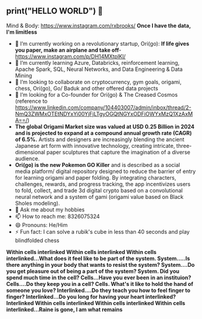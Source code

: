 ## print("HELLO WORLD") 👋
Mind & Body: https://www.instagram.com/rxbrooks/
**Once I have the data, I'm limitless**
- 🔭 I’m currently working on a revolutionary startup, Ori(go): **If life gives you paper, make an airplane and take off**- https://www.instagram.com/p/DH14MXtplKl/
- 🌱 I’m currently learning Azure, Databricks, reinforcement learning, Apache Spark, SQL, Neural Networks, and Data Engineering & Data Mining
- 👯 I’m looking to collaborate on cryptocurrency, gym goals, origami, chess, Ori(go), Go/ Baduk and other offered data projects
- 🤔 I’m looking for a Co-founder for Ori(go) & The Creased Cosmos (reference to https://www.linkedin.com/company/104403007/admin/inbox/thread/2-NmQ3ZWMxOTEtNDYxYi00YjFjLTgyOGQtNGYxODFiOWYxMzQ1XzAxMA==/)
- **The global Origami Market size was valued at USD 0.25 Billion in 2024 and is projected to expand at a compound annual growth rate (CAGR) of 6.5%.** Artists and designers are increasingly blending the ancient Japanese art form with innovative technology, creating intricate, three-dimensional paper sculptures that capture the imagination of a diverse audience.
- **Ori(go) is the new Pokemon GO Killer** and is described as a social media platform/ digital repository designed to reduce the barrier of entry for learning origami and paper folding. By integrating characters, challenges, rewards, and progress tracking, the app incentivizes users to fold, collect, and trade 3d digital crypto based on a convolutional neural network and a system of gami (origami value based on Black Sholes modeling).
- 💬 Ask me about my hobbies 
- 📫 How to reach me: 8326075324
- 😄 Pronouns: He/Him
- ⚡ Fun fact: I can solve a rubik's cube in less than 40 seconds and play blindfolded chess

**Within cells interlinked
Within cells interlinked
Within cells interlinked...What does it feel like to be part of the system. System.....Is there anything in your body that wants to resist the system? System....Do you get pleasure out of being a part of the system? System.
Did you spend much time in the cell? Cells...Have you ever been in an instituion? Cells....Do they keep you in a cell? Cells.
What's it like to hold the hand of someone you love? Interlinked....Do they teach you how to feel finger to finger? Interlinked...Do you long for having your heart interlinked? Interlinked
Within cells interlinked
Within cells interlinked
Within cells interlinked...Raine is gone, I am what remains**

<!--
**Rxbrooks15/Rxbrooks15** is a ✨ _special_ ✨ repository because its `README.md` (this file) appears on your GitHub profile.

Here are some ideas to get you started:


-->
